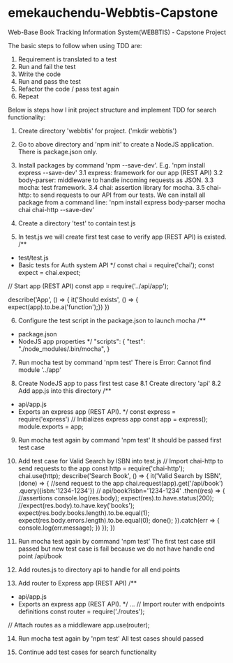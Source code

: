 # emekauchendu-Webbtis-Capstone
Web-Base Book Tracking Information System(WEBBTIS) - Capstone Project


The basic steps to follow when using TDD are:

1. Requirement is translated to a test
2. Run and fail the test
3. Write the code
4. Run and pass the test
5. Refactor the code / pass test again
6. Repeat

Below is steps how I init project structure and implement TDD for search functionality:

1. Create directory 'webbtis' for project. ('mkdir webbtis')
2. Go to above directory and 'npm init' to create a NodeJS application. There is package.json only.
3. Install packages by command 'npm <package-name> --save-dev'. E.g. 'npm install express --save-dev'
  3.1 express: framework for our app (REST API)
  3.2 body-parser: middleware to handle incoming requests as JSON.
  3.3 mocha: test framework.
  3.4 chai: assertion library for mocha.
  3.5 chai-http: to send requests to our API from our tests.
We can install all package from a command line: 'npm install express body-parser mocha chai chai-http --save-dev'

4. Create a directory 'test' to contain test.js
5. In test.js we will create first test case to verify app (REST API) is existed.
/**
 * test/test.js
 * Basic tests for Auth system API
 */
const chai = require('chai');
const expect = chai.expect;

// Start app (REST API)
const app = require('../api/app');

describe('App', () => {
  it('Should exists', () => {
    expect(app).to.be.a('function');})
})

6. Configure the test script in the package.json to launch mocha
/**
 * package.json
 * NodeJS app properties
 */
"scripts": {
  "test": "./node_modules/.bin/mocha",
}

7. Run mocha test by command 'npm test'
There is Error: Cannot find module '../app'

8. Create NodeJS app to pass first test case
8.1 Create directory 'api'
8.2 Add app.js into this directory
/**
 * api/app.js
 * Exports an express app (REST API).
 */
const express = require('express')
// Initializes express app
const app = express();
module.exports = app;

9. Run mocha test again by command 'npm test'
It should be passed first test case

10. Add test case for Valid Search by ISBN into test.js
// Import chai-http to send requests to the app
const http = require('chai-http');
chai.use(http);
describe('Search Book', () => {
  it('Valid Search by ISBN', (done) => {
    //send request to the app
    chai.request(app).get('/api/book')
	  .query({isbn:'1234-1234'}) // api/book?isbn='1234-1234'
      .then((res) => {
        //assertions
        console.log(res.body);
        expect(res).to.have.status(200);
        //expect(res.body).to.have.key('books');
		expect(res.body.books.length).to.be.equal(1);
		expect(res.body.errors.length).to.be.equal(0);
        done();
    }).catch(err => {
      console.log(err.message);
    })
  });
})

11. Run mocha test again by command 'npm test'
The first test case still passed but new test case is fail because we do not have handle end point /api/book

12. Add routes.js to directory api to handle for all end points

13. Add router to Express app (REST API)
/**
 * api/app.js
 * Exports an express app (REST API).
 */
...
// Import router with endpoints definitions
const router = require('./routes');

// Attach routes as a middleware
app.use(router);

14. Run mocha test again by 'npm test'
All test cases should passed

15. Continue add test cases for search functionality
